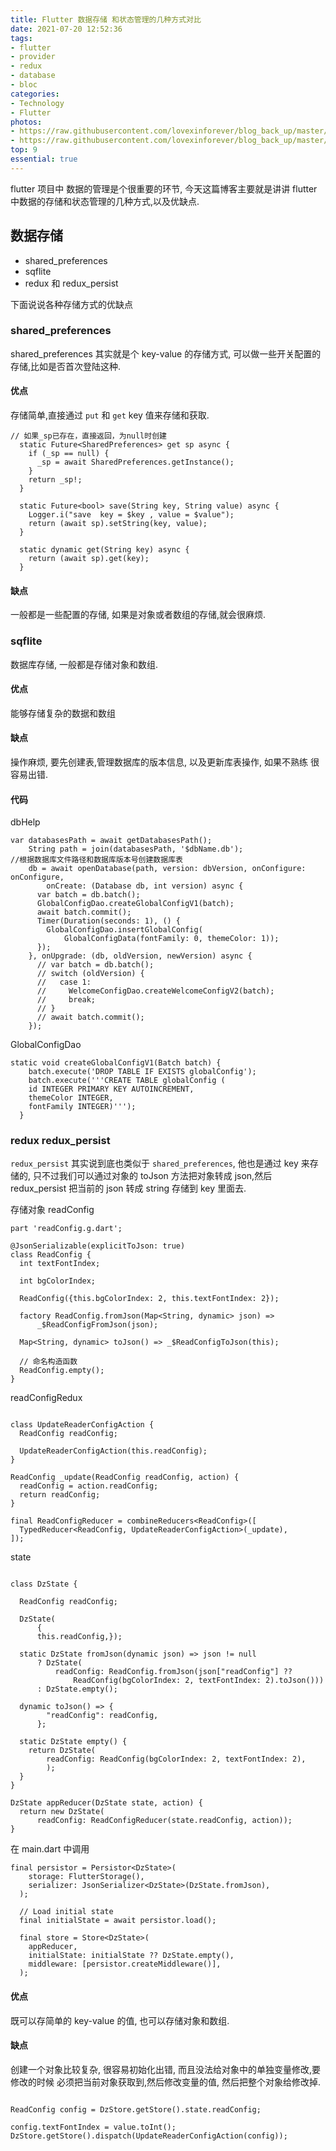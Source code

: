 ```yaml
---
title: Flutter 数据存储 和状态管理的几种方式对比
date: 2021-07-20 12:52:36
tags:
- flutter
- provider
- redux
- database
- bloc
categories:
- Technology
- Flutter
photos: 
- https://raw.githubusercontent.com/lovexinforever/blog_back_up/master/photos/2021-7-20_汽车.jpeg
- https://raw.githubusercontent.com/lovexinforever/blog_back_up/master/photos/2021-7-20_小船.jpeg
top: 9
essential: true
---
```


flutter 项目中 数据的管理是个很重要的环节, 今天这篇博客主要就是讲讲 flutter 中数据的存储和状态管理的几种方式,以及优缺点.

## 数据存储

- shared_preferences
- sqflite
- redux 和 redux_persist

下面说说各种存储方式的优缺点

### shared_preferences

shared_preferences 其实就是个 key-value 的存储方式, 可以做一些开关配置的存储,比如是否首次登陆这种.

#### 优点
存储简单,直接通过 `put` 和 `get` key 值来存储和获取.

```
// 如果_sp已存在，直接返回，为null时创建
  static Future<SharedPreferences> get sp async {
    if (_sp == null) {
      _sp = await SharedPreferences.getInstance();
    }
    return _sp!;
  }

  static Future<bool> save(String key, String value) async {
    Logger.i("save  key = $key , value = $value");
    return (await sp).setString(key, value);
  }

  static dynamic get(String key) async {
    return (await sp).get(key);
  }
```

#### 缺点
一般都是一些配置的存储, 如果是对象或者数组的存储,就会很麻烦.

### sqflite

数据库存储, 一般都是存储对象和数组.

#### 优点
能够存储复杂的数据和数组

#### 缺点
操作麻烦, 要先创建表,管理数据库的版本信息, 以及更新库表操作, 如果不熟练 很容易出错.

#### 代码

dbHelp
```
var databasesPath = await getDatabasesPath();
    String path = join(databasesPath, '$dbName.db');
//根据数据库文件路径和数据库版本号创建数据库表
    db = await openDatabase(path, version: dbVersion, onConfigure: onConfigure,
        onCreate: (Database db, int version) async {
      var batch = db.batch();
      GlobalConfigDao.createGlobalConfigV1(batch);
      await batch.commit();
      Timer(Duration(seconds: 1), () {
        GlobalConfigDao.insertGlobalConfig(
            GlobalConfigData(fontFamily: 0, themeColor: 1));
      });
    }, onUpgrade: (db, oldVersion, newVersion) async {
      // var batch = db.batch();
      // switch (oldVersion) {
      //   case 1:
      //     WelcomeConfigDao.createWelcomeConfigV2(batch);
      //     break;
      // }
      // await batch.commit();
    });
```

GlobalConfigDao
```
static void createGlobalConfigV1(Batch batch) {
    batch.execute('DROP TABLE IF EXISTS globalConfig');
    batch.execute('''CREATE TABLE globalConfig (
    id INTEGER PRIMARY KEY AUTOINCREMENT,
    themeColor INTEGER,
    fontFamily INTEGER)''');
  }
```

### redux redux_persist

`redux_persist` 其实说到底也类似于 `shared_preferences`,  他也是通过 key 来存储的, 只不过我们可以通过对象的 toJson 方法把对象转成 json,然后 redux_persist 把当前的 json 转成 string 存储到 key 里面去.

存储对象 readConfig

```
part 'readConfig.g.dart';

@JsonSerializable(explicitToJson: true)
class ReadConfig {
  int textFontIndex;

  int bgColorIndex;

  ReadConfig({this.bgColorIndex: 2, this.textFontIndex: 2});

  factory ReadConfig.fromJson(Map<String, dynamic> json) =>
      _$ReadConfigFromJson(json);

  Map<String, dynamic> toJson() => _$ReadConfigToJson(this);

  // 命名构造函数
  ReadConfig.empty();
}
```

readConfigRedux

```

class UpdateReaderConfigAction {
  ReadConfig readConfig;

  UpdateReaderConfigAction(this.readConfig);
}

ReadConfig _update(ReadConfig readConfig, action) {
  readConfig = action.readConfig;
  return readConfig;
}

final ReadConfigReducer = combineReducers<ReadConfig>([
  TypedReducer<ReadConfig, UpdateReaderConfigAction>(_update),
]);

```

state 

```

class DzState {

  ReadConfig readConfig;

  DzState(
      {
      this.readConfig,});

  static DzState fromJson(dynamic json) => json != null
      ? DzState(
          readConfig: ReadConfig.fromJson(json["readConfig"] ??
              ReadConfig(bgColorIndex: 2, textFontIndex: 2).toJson()))
      : DzState.empty();

  dynamic toJson() => {
        "readConfig": readConfig,
      };

  static DzState empty() {
    return DzState(
        readConfig: ReadConfig(bgColorIndex: 2, textFontIndex: 2),
        );
  }
}

DzState appReducer(DzState state, action) {
  return new DzState(
      readConfig: ReadConfigReducer(state.readConfig, action));
}

```

在 main.dart 中调用

```
final persistor = Persistor<DzState>(
    storage: FlutterStorage(),
    serializer: JsonSerializer<DzState>(DzState.fromJson),
  );

  // Load initial state
  final initialState = await persistor.load();

  final store = Store<DzState>(
    appReducer,
    initialState: initialState ?? DzState.empty(),
    middleware: [persistor.createMiddleware()],
  );
```


#### 优点
既可以存简单的 key-value 的值, 也可以存储对象和数组.

#### 缺点
创建一个对象比较复杂, 很容易初始化出错, 而且没法给对象中的单独变量修改,要修改的时候  必须把当前对象获取到,然后修改变量的值, 然后把整个对象给修改掉.

```

ReadConfig config = DzStore.getStore().state.readConfig;

config.textFontIndex = value.toInt();
DzStore.getStore().dispatch(UpdateReaderConfigAction(config));

```
